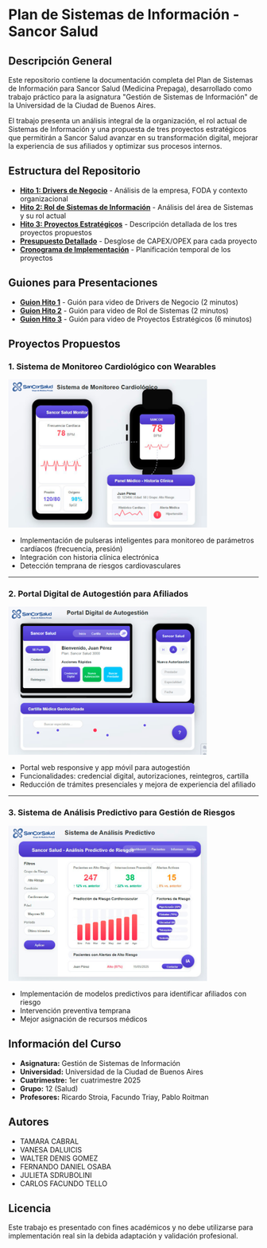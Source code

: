 # Plan de Sistemas de Información - Sancor Salud

## Descripción General

Este repositorio contiene la documentación completa del Plan de Sistemas de Información para Sancor Salud (Medicina Prepaga), desarrollado como trabajo práctico para la asignatura "Gestión de Sistemas de Información" de la Universidad de la Ciudad de Buenos Aires.

El trabajo presenta un análisis integral de la organización, el rol actual de Sistemas de Información y una propuesta de tres proyectos estratégicos que permitirán a Sancor Salud avanzar en su transformación digital, mejorar la experiencia de sus afiliados y optimizar sus procesos internos.

## Estructura del Repositorio

- **[Hito 1: Drivers de Negocio](./hito1-markdown.md)** - Análisis de la empresa, FODA y contexto organizacional
- **[Hito 2: Rol de Sistemas de Información](./hito2-markdown.md)** - Análisis del área de Sistemas y su rol actual
- **[Hito 3: Proyectos Estratégicos](./hito3-markdown.md)** - Descripción detallada de los tres proyectos propuestos
- **[Presupuesto Detallado](./presupuesto-markdown.md)** - Desglose de CAPEX/OPEX para cada proyecto
- **[Cronograma de Implementación](./cronograma-markdown.md)** - Planificación temporal de los proyectos
  
## Guiones para Presentaciones

- **[Guion Hito 1](presentaciones/presentacion-hito1.md)** - Guión para video de Drivers de Negocio (2 minutos)
- **[Guion Hito 2](presentaciones/presentacion-hito2.md)** - Guión para video de Rol de Sistemas (2 minutos)
- **[Guion Hito 3](presentaciones/presentacion-hito3.md)** - Guión para video de Proyectos Estratégicos (6 minutos)

## Proyectos Propuestos

### 1. Sistema de Monitoreo Cardiológico con Wearables

<img src="./docs/imagenes/proyecto_1.png" alt="Sistema de Monitoreo Cardiológico" width="400" />

- Implementación de pulseras inteligentes para monitoreo de parámetros cardíacos (frecuencia, presión)
- Integración con historia clínica electrónica
- Detección temprana de riesgos cardiovasculares

---

### 2. Portal Digital de Autogestión para Afiliados

<img src="./docs/imagenes/proyecto_2.png" alt="Portal Digital de Autogestión" width="400" />

- Portal web responsive y app móvil para autogestión
- Funcionalidades: credencial digital, autorizaciones, reintegros, cartilla
- Reducción de trámites presenciales y mejora de experiencia del afiliado

---

### 3. Sistema de Análisis Predictivo para Gestión de Riesgos

<img src="./docs/imagenes/proyecto_3.png" alt="Sistema de Análisis Predictivo" width="400" />

- Implementación de modelos predictivos para identificar afiliados con riesgo
- Intervención preventiva temprana
- Mejor asignación de recursos médicos

## Información del Curso

- **Asignatura:** Gestión de Sistemas de Información
- **Universidad:** Universidad de la Ciudad de Buenos Aires
- **Cuatrimestre:** 1er cuatrimestre 2025
- **Grupo:** 12 (Salud)
- **Profesores:** Ricardo Stroia, Facundo Triay, Pablo Roitman

## Autores

- TAMARA CABRAL
- VANESA DALUICIS
- WALTER DENIS GOMEZ
- FERNANDO DANIEL OSABA
- JULIETA SDRUBOLINI
- CARLOS FACUNDO TELLO

## Licencia

Este trabajo es presentado con fines académicos y no debe utilizarse para implementación real sin la debida adaptación y validación profesional.
